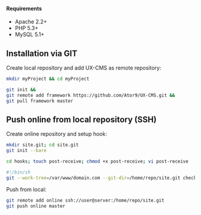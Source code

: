#### Requirements
* Apache 2.2+
* PHP 5.3+
* MySQL 5.1+

## Installation via GIT
Create local repository and add UX-CMS as remote repository:
```sh
mkdir myProject && cd myProject

git init &&
git remote add framework https://github.com/Ator9/UX-CMS.git &&
git pull framework master
```
## Push online from local repository (SSH)
Create online repository and setup hook:
```sh
mkdir site.git; cd site.git
git init --bare

cd hooks; touch post-receive; chmod +x post-receive; vi post-receive
```
```sh
#!/bin/sh
git --work-tree=/var/www/domain.com --git-dir=/home/repo/site.git checkout -f
```
Push from local:
```sh
git remote add online ssh://user@server:/home/repo/site.git
git push online master
```
